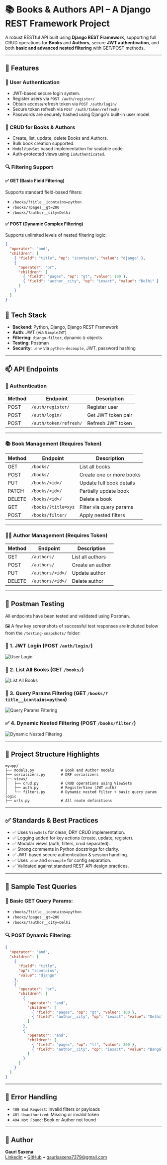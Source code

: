# 📚 Books & Authors API – A Django REST Framework Project
A robust RESTful API built using **Django REST Framework**, supporting full CRUD operations for **Books** and **Authors**, secure **JWT authentication**, and both **basic and advanced nested filtering** with GET/POST methods.

---

## 🚀 Features

### 🔐 User Authentication
- JWT-based secure login system.
- Register users via `POST /auth/register/`
- Obtain access/refresh token via `POST /auth/login/`
- Secure token refresh via `POST /auth/token/refresh/`
- Passwords are securely hashed using Django's built-in user model.

### 📖 CRUD for Books & Authors
- Create, list, update, delete Books and Authors.
- Bulk book creation supported.
- `ModelViewSet` based implementation for scalable code.
- Auth-protected views using `IsAuthenticated`.

### 🔍 Filtering Support
#### ✅ GET (Basic Field Filtering)
Supports standard field-based filters:
- `/books/?title__icontains=python`
- `/books/?pages__gt=200`
- `/books/?author__city=Delhi`

#### ✅ POST (Dynamic Complex Filtering)
Supports unlimited levels of nested filtering logic:
```json
{
  "operator": "and",
  "children": [
    { "field": "title", "op": "icontains", "value": "django" },
    {
      "operator": "or",
      "children": [
        { "field": "pages", "op": "gt", "value": 100 },
        { "field": "author__city", "op": "iexact", "value": "Delhi" }
      ]
    }
  ]
}
```
## 🧰 Tech Stack

- **Backend**: Python, Django, Django REST Framework  
- **Auth**: JWT (via `SimpleJWT`)  
- **Filtering**: `django-filter`, dynamic `Q`-objects  
- **Testing**: Postman  
- **Security**: `.env` via `python-decouple`, JWT, password hashing  

---

## 📫 API Endpoints

### 🔐 Authentication

| Method | Endpoint                 | Description         |
|--------|--------------------------|---------------------|
| POST   | `/auth/register/`        | Register user       |
| POST   | `/auth/login/`           | Get JWT token pair  |
| POST   | `/auth/token/refresh/`   | Refresh JWT token   |

---

### 📚 Book Management (Requires Token)

| Method | Endpoint              | Description               |
|--------|-----------------------|---------------------------|
| GET    | `/books/`             | List all books            |
| POST   | `/books/`             | Create one or more books  |
| PUT    | `/books/<id>/`        | Update full book details  |
| PATCH  | `/books/<id>/`        | Partially update book     |
| DELETE | `/books/<id>/`        | Delete a book             |
| GET    | `/books/?title=xyz`   | Filter via query params   |
| POST   | `/books/filter/`      | Apply nested filters      |

---

### 👨‍💼 Author Management (Requires Token)

| Method | Endpoint              | Description        |
|--------|-----------------------|--------------------|
| GET    | `/authors/`           | List all authors   |
| POST   | `/authors/`           | Create an author   |
| PUT    | `/authors/<id>/`      | Update author      |
| DELETE | `/authors/<id>/`      | Delete author      |

---

## 📸 Postman Testing

All endpoints have been tested and validated using Postman.

🖼️ A few key screenshots of successful test responses are included below from the `/testing-snapshots/` folder:

### 🔐 1. JWT Login (POST `/auth/login/`)
![User Login](testing-snapshots/user_login.png)

### 📘 2. List All Books (GET `/books/`)
![List All Books](testing-snapshots/list_all_books.png)

### 🔎 3. Query Params Filtering (GET `/books/?title__icontains=python`)
![Query Params Filtering](testing-snapshots/query_params_filtering.png)

### ✅ 4. Dynamic Nested Filtering (POST `/books/filter/`)
![Dynamic Nested Filtering](testing-snapshots/dynamic_nested_filtering.png)


---

## 📂 Project Structure Highlights

```
myapp/
├── models.py            # Book and Author models
├── serializers.py       # DRF serializers
├── views/
│   ├── crud.py          # CRUD operations using ViewSets
│   ├── auth.py          # RegisterView (JWT auth)
│   └── filters.py       # Dynamic nested filter + basic query param logic
├── urls.py              # All route definitions
```

---

## ✅ Standards & Best Practices

- ✅ Uses `ViewSets` for clean, DRY CRUD implementation.
- ✅ Logging added for key actions (create, update, register).
- ✅ Modular views (auth, filters, crud separated).
- ✅ Strong comments in Python docstrings for clarity.
- ✅ JWT-based secure authentication & session handling.
- ✅ Uses `.env` and `decouple` for config separation.
- ✅ Validated against standard REST API design practices.

---

## 🧪 Sample Test Queries

### 🔎 Basic GET Query Params:

- `/books/?title__icontains=python`
- `/books/?pages__gt=200`
- `/books/?author__city=Delhi`

### 🔍 POST Dynamic Filtering:

```json
{
  "operator": "and",
  "children": [
    {
      "field": "title",
      "op": "icontains",
      "value": "django"
    },
    {
      "operator": "or",
      "children": [
        {
          "operator": "and",
          "children": [
            { "field": "pages", "op": "gt", "value": 100 },
            { "field": "author__city", "op": "iexact", "value": "Delhi" }
          ]
        },
        {
          "operator": "and",
          "children": [
            { "field": "pages", "op": "lt", "value": 300 },
            { "field": "author__city", "op": "iexact", "value": "Bangalore" }
          ]
        }
      ]
    }
  ]
}

```

---

## 📛 Error Handling

- `400 Bad Request`: Invalid filters or payloads  
- `401 Unauthorized`: Missing or invalid token  
- `404 Not Found`: Book or Author not found  

---

## 🧠 Author

**Gauri Saxena**  
[LinkedIn](https://www.linkedin.com/in/gaurisaxena02/) • [GitHub](https://github.com/gauri02saxena) • gaurisaxena7379@gmail.com


